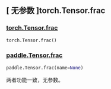 ## [ 无参数 ]torch.Tensor.frac

### [torch.Tensor.frac](https://pytorch.org/docs/stable/generated/torch.Tensor.frac.html?highlight=frac#torch.Tensor.frac)

```python
torch.Tensor.frac()
```

### [paddle.Tensor.frac](https://www.paddlepaddle.org.cn/documentation/docs/zh/develop/api/paddle/Tensor_cn.html#frac-name-none)

```python
paddle.Tensor.frac(name=None)
```

两者功能一致，无参数。
